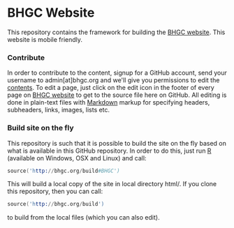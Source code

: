 BHGC Website
============

This repository contains the framework for building the [BHGC website].  This website is mobile friendly.


### Contribute

In order to contribute to the content, signup for a GitHub account,
send your username to admin[at]bhgc.org and we'll give you permissions
to edit the [contents](content/).  To edit a page, just click on the
edit icon in the footer of every page on [BHGC website] to get to the
source file here on GitHub.  All editing is done in plain-text files
with [Markdown](http://www.wikipedia.org/wiki/Markdown) markup for
specifying headers, subheaders, links, images, lists etc.


### Build site on the fly

This repository is such that it is possible to build the site on the fly based on what is available in this GitHub repository.  In order to do this, just run [R](http://www.r-project.org/) (available on Windows, OSX and Linux) and call:
```s
source('http://bhgc.org/build#BHGC')
```
This will build a local copy of the site in local directory html/.  If
you clone this repository, then you can call:
```s
source('http://bhgc.org/build')
```
to build from the local files (which you can also edit).



[BHGC website]: http://bhgc.org/
